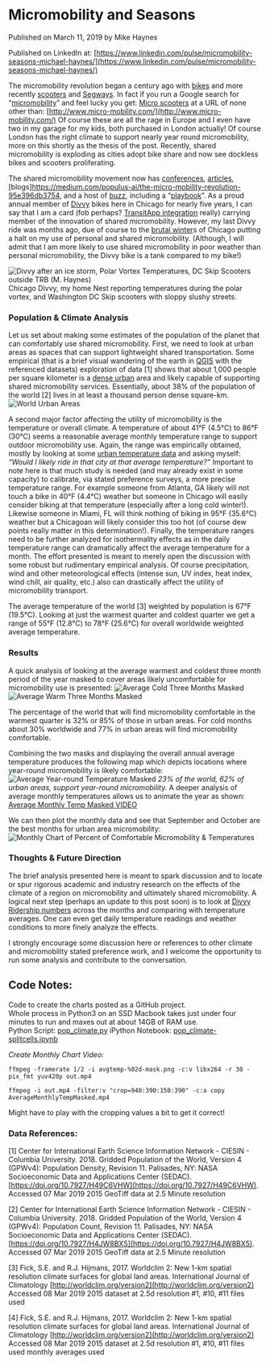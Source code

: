 # Micromobility and Seasons
Published on March 11, 2019 by Mike Haynes

Published on LinkedIn at: [https://www.linkedin.com/pulse/micromobility-seasons-michael-haynes/](https://www.linkedin.com/pulse/micromobility-seasons-michael-haynes/)

The micromobility revolution began a century ago with [bikes](https://en.wikipedia.org/wiki/History_of_the_bicycle) and more recently [scooters](https://en.wikipedia.org/wiki/Kick_scooter) and [Segways](https://en.wikipedia.org/wiki/Segway). In fact if you run a Google search for “[micromobility](https://www.google.com/search?q=micromobility)” and feel lucky you get: [Micro scooters](http://www.micro-mobility.com/) at a URL of none other than: [http://www.micro-mobility.com/](http://www.micro-mobility.com/) Of course these are all the rage in Europe and I even have two in my garage for my kids, both purchased in London actually! Of course London has the right climate to support nearly year round micromobility, more on this shortly as the thesis of the post. Recently, shared micromobility is exploding as cities adopt bike share and now see dockless bikes and scooters proliferating.

The shared micromobility movement now has [conferences](https://micromobility.io/), [articles](https://venturebeat.com/2018/06/09/why-micro-mobility-startups-wont-survive-as-standalone-services/), [blogs]https://medium.com/populus-ai/the-micro-mobility-revolution-95e396db3754, and a host of [buzz](https://www.citylab.com/transportation/2019/02/micromobility-conference-electric-scooters-bike-share/581791/), including a “[playbook](https://playbook.t4america.org/)”. As a proud annual member of [Divvy](https://www.divvybikes.com/) bikes here in Chicago for nearly five years, I can say that I am a card (fob perhaps? [TransitApp integration](https://transitapp.com/partners/bikeshare) really) carrying member of the innovation of shared micromobility. However, my last Divvy ride was months ago, due of course to the [brutal winter](https://weather.com/forecast/national/news/2019-01-28-polar-vortex-midwest-arctic-air-coldest-two-decades)s of Chicago putting a halt on my use of personal and shared micromobility. (Although, I will admit that I am more likely to use shared micromobility in poor weather than personal micromobility, the Divvy bike is a tank compared to my bike!)

![Divvy after an ice storm, Polar Vortex Temperatures, DC Skip Scooters outside TRB (M. Haynes)](images/coldcollage.png)
Chicago Divvy, my home Nest reporting temperatures during the polar vortex, and Washington DC Skip scooters with sloppy slushy streets. 

### Population & Climate Analysis

Let us set about making some estimates of the population of the planet that can comfortably use shared micromobility. First, we need to look at urban areas as spaces that can support lightweight shared transportation. Some empirical (that is a brief visual wandering of the earth in [QGIS](https://www.qgis.org/en/site/) with the referenced datasets) exploration of data [1] shows that about 1,000 people per square kilometer is a [dense urban](http://www.newgeography.com/content/002808-world-urban-areas-population-and-density-a-2012-update) area and likely capable of supporting shared micromobility services. Essentially, about 38% of the population of the world [2] lives in at least a thousand person dense square-km. 
![World Urban Areas](images/urban_areas.png)

A second major factor affecting the utility of micromobility is the temperature or overall climate. A temperature of about 41°F (4.5°C) to 86°F (30°C) seems a reasonable average monthly temperature range to support outdoor micromobility use. Again, the range was empirically obtained, mostly by looking at some [urban temperature data](https://en.wikipedia.org/wiki/List_of_cities_by_average_temperature) and asking myself:
*“Would I likely ride in that city at that average temperature?”*
Important to note here is that much study is needed (and may already exist in some capacity) to calibrate, via stated preference surveys, a more precise temperature range. For example someone from Atlanta, GA likely will not touch a bike in 40°F (4.4°C) weather but someone in Chicago will easily consider biking at that temperature (especially after a long cold winter!). Likewise someone in Miami, FL will think nothing of biking in 95°F (35.6°C) weather but a Chicagoan will likely consider this too hot (of course dew points really matter in this determination!). Finally, the temperature ranges need to be further analyzed for isothermality effects as in the daily temperature range can dramatically affect the average temperature for a month. The effort presented is meant to merely open the discussion with some robust but rudimentary empirical analysis. Of course precipitation, wind and other meteorological effects (intense sun, UV index, heat index, wind chill, air quality, etc.) also can drastically affect the utility of micromobility transport.

The average temperature of the world [3] weighted by population is 67°F (19.5°C). Looking at just the warmest quarter and coldest quarter we get a range of 55°F (12.8°C) to 78°F (25.6°C) for overall worldwide weighted average temperature. 

### Results

A quick analysis of looking at the average warmest and coldest three month period of the year masked to cover areas likely uncomfortable for micromobility use is presented:
![Average Cold Three Months Masked](images/avg-cold-qt-mask.png)
![Average Warm Three Months Masked](images/avg-warm-qt-mask.png)

The percentage of the world that will find micromobility comfortable in the warmest quarter is 32% or 85% of those in urban areas. For cold months about 30% worldwide and 77% in urban areas will find micromobility comfortable.

Combining the two masks and displaying the overall annual average temperature produces the following map which depicts locations where year-round micromobility is likely comfortable:
![Average Year-round Temperature Masked](images/avgtemp-yearround-mask.png)
*23% of the world, 62% of urban areas, support year-round micromobility.*
A deeper analysis of average monthly temperatures allows us to animate the year as shown:
[Average Monthly Temp Masked VIDEO](mths/AverageMonthlyTempMasked.mp4)

We can then plot the monthly data and see that September and October are the best months for urban area micromobility:
![Monthly Chart of Percent of Comfortable Micromobility & Temperatures](images/month_chart.png)

### Thoughts & Future Direction

The brief analysis presented here is meant to spark discussion and to locate or spur rigorous academic and industry research on the effects of the climate of a region on micromobility and ultimately shared micromobility. A logical next step (perhaps an update to this post soon) is to look at [Divvy Ridership numbers](https://www.divvybikes.com/system-data) across the months and comparing with temperature averages. One can even get daily temperature readings and weather conditions to more finely analyze the effects.  

I strongly encourage some discussion here or references to other climate and micromobility stated preference work, and I welcome the opportunity to run some analysis and contribute to the conversation.

## Code Notes:
Code to create the charts posted as a GitHub project.  
Whole process in Python3 on an SSD Macbook takes just under four minutes to run and maxes out at about 14GB of RAM use.  
Python Script: [pop_climate.py](pop_climate.py)
iPython Notebook: [pop_climate-splitcells.ipynb](pop_climate.ipynb)

*Create Monthly Chart Video:*

`ffmpeg -framerate 1/2 -i avgtemp-%02d-mask.png -c:v libx264 -r 30 -pix_fmt yuv420p out.mp4`

`ffmpeg -i out.mp4 -filter:v "crop=940:390:150:390" -c:a copy AverageMonthlyTempMasked.mp4`

Might have to play with the cropping values a bit to get it correct!

### Data References:

[1] Center for International Earth Science Information Network - CIESIN - Columbia University. 2018. Gridded Population of the World, Version 4 (GPWv4): Population Density, Revision 11. Palisades, NY: NASA Socioeconomic Data and Applications Center (SEDAC). [https://doi.org/10.7927/H49C6VHW](https://doi.org/10.7927/H49C6VHW). Accessed 07 Mar 2019 2015 GeoTiff data at 2.5 Minute resolution

[2] Center for International Earth Science Information Network - CIESIN - Columbia University. 2018. Gridded Population of the World, Version 4 (GPWv4): Population Count, Revision 11. Palisades, NY: NASA Socioeconomic Data and Applications Center (SEDAC). [https://doi.org/10.7927/H4JW8BX5](https://doi.org/10.7927/H4JW8BX5). Accessed 07 Mar 2019 2015 GeoTiff data at 2.5 Minute resolution

[3] Fick, S.E. and R.J. Hijmans, 2017. Worldclim 2: New 1-km spatial resolution climate surfaces for global land areas. International Journal of Climatology  [http://worldclim.org/version2](http://worldclim.org/version2) Accessed 08 Mar 2019 2015 dataset at 2.5d resolution #1, #10, #11 files used

[4] Fick, S.E. and R.J. Hijmans, 2017. Worldclim 2: New 1-km spatial resolution climate surfaces for global land areas. International Journal of Climatology  [http://worldclim.org/version2](http://worldclim.org/version2) Accessed 08 Mar 2019 2015 dataset at 2.5d resolution #1, #10, #11 files used monthly averages used
